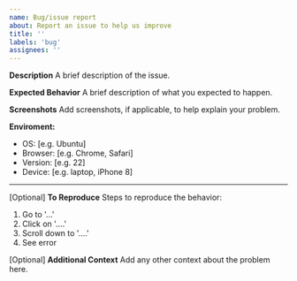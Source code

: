 ```yaml
---
name: Bug/issue report
about: Report an issue to help us improve
title: ''
labels: 'bug'
assignees: ''
---
```

**Description**
A brief description of the issue.

**Expected Behavior**
A brief description of what you expected to happen.

**Screenshots**
Add screenshots, if applicable, to help explain your problem.

**Enviroment:**
 - OS: [e.g. Ubuntu]
 - Browser: [e.g. Chrome, Safari]
 - Version: [e.g. 22]
 - Device: [e.g. laptop, iPhone 8]

---
[Optional] **To Reproduce**
Steps to reproduce the behavior:
1. Go to '...'
2. Click on '....'
3. Scroll down to '....'
4. See error

[Optional] **Additional Context**
Add any other context about the problem here.